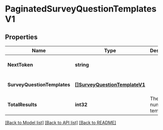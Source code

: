 # PaginatedSurveyQuestionTemplatesV1

## Properties
Name | Type | Description | Notes
------------ | ------------- | ------------- | -------------
**NextToken** | **string** |  | [optional] [default to null]
**SurveyQuestionTemplates** | [**[]SurveyQuestionTemplateV1**](SurveyQuestionTemplateV1.md) |  | [optional] [default to null]
**TotalResults** | **int32** | The total number of templates. | [optional] [default to null]

[[Back to Model list]](../README.md#documentation-for-models) [[Back to API list]](../README.md#documentation-for-api-endpoints) [[Back to README]](../README.md)

